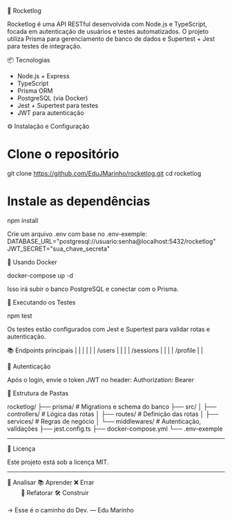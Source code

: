 
🚀 Rocketlog

Rocketlog é uma API RESTful desenvolvida com Node.js e TypeScript, focada em autenticação de usuários e testes automatizados. O projeto utiliza Prisma para gerenciamento de banco de dados e Supertest + Jest para testes de integração.

📦 Tecnologias

- Node.js + Express
- TypeScript
- Prisma ORM
- PostgreSQL (via Docker)
- Jest + Supertest para testes
- JWT para autenticação

⚙️ Instalação e Configuração

# Clone o repositório
git clone https://github.com/EduJMarinho/rocketlog.git
cd rocketlog

# Instale as dependências
npm install


Crie um arquivo .env com base no .env-exemple:
DATABASE_URL="postgresql://usuario:senha@localhost:5432/rocketlog"
JWT_SECRET="sua_chave_secreta"



🐳 Usando Docker

docker-compose up -d


Isso irá subir o banco PostgreSQL e conectar com o Prisma.

🧪 Executando os Testes

npm test


Os testes estão configurados com Jest e Supertest para validar rotas e autenticação.

📚 Endpoints principais
|  |  |  | 
|  | /users |  | 
|  | /sessions |  | 
|  | /profile |  | 



🔐 Autenticação

Após o login, envie o token JWT no header:
Authorization: Bearer <token>



📁 Estrutura de Pastas

rocketlog/
├── prisma/           # Migrations e schema do banco
├── src/
│   ├── controllers/  # Lógica das rotas
│   ├── routes/       # Definição das rotas
│   ├── services/     # Regras de negócio
│   └── middlewares/  # Autenticação, validações
├── jest.config.ts
├── docker-compose.yml
└── .env-exemple

------------------------------------

📄 Licença

Este projeto está sob a licença MIT.

------------------------------------

🧠 Analisar 📚 Aprender ❌ Errar  
   🔁 Refatorar  🛠️ Construir  
          
→ Esse é o caminho do Dev. — Edu Marinho



